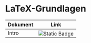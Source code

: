 # LaTeX-Grundlagen

| Dokument | Link                                                                                                                                      |
| -------- | ----------------------------------------------------------------------------------------------------------------------------------------- |
| Intro    | <img href="/01-intro.main.tex" alt="Static Badge" style="margin-bottom:-5px;" src="https://img.shields.io/badge/in Overleaf öffnen-blue"> |
